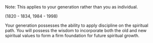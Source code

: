 Note:
 This applies to your generation rather than you as individual.

(1820 - 1834, 1984 - 1998)

Your generation possesses the ability to apply discipline on the spiritual path. You will possess the wisdom to incorporate both the old and new spiritual values to form a firm foundation for future spiritual growth.